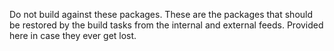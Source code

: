 Do not build against these packages.  These are the packages that should be restored by the build tasks from the internal and external feeds. Provided here in case they ever get lost.
